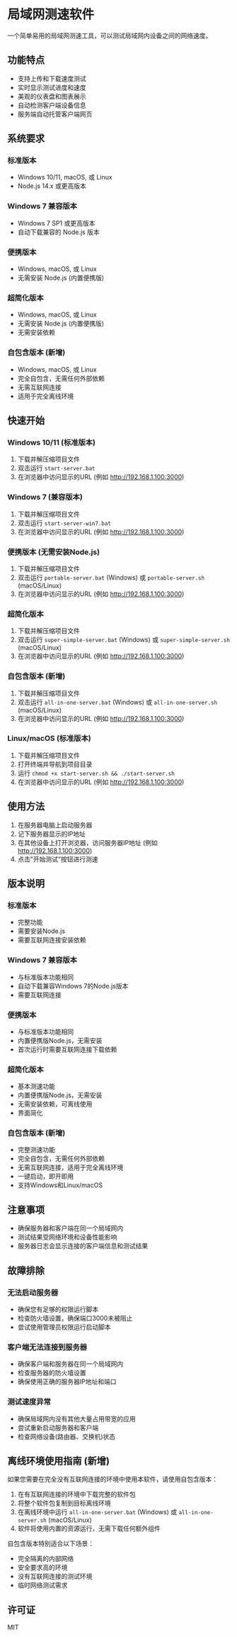 # 局域网测速软件

一个简单易用的局域网测速工具，可以测试局域网内设备之间的网络速度。

## 功能特点

- 支持上传和下载速度测试
- 实时显示测试进度和速度
- 美观的仪表盘和图表展示
- 自动检测客户端设备信息
- 服务端自动托管客户端网页

## 系统要求

### 标准版本
- Windows 10/11, macOS, 或 Linux
- Node.js 14.x 或更高版本

### Windows 7 兼容版本
- Windows 7 SP1 或更高版本
- 自动下载兼容的 Node.js 版本

### 便携版本
- Windows, macOS, 或 Linux
- 无需安装 Node.js (内置便携版)

### 超简化版本
- Windows, macOS, 或 Linux
- 无需安装 Node.js (内置便携版)
- 无需安装依赖

### 自包含版本 (新增)
- Windows, macOS, 或 Linux
- 完全自包含，无需任何外部依赖
- 无需互联网连接
- 适用于完全离线环境

## 快速开始

### Windows 10/11 (标准版本)
1. 下载并解压缩项目文件
2. 双击运行 `start-server.bat`
3. 在浏览器中访问显示的URL (例如 http://192.168.1.100:3000)

### Windows 7 (兼容版本)
1. 下载并解压缩项目文件
2. 双击运行 `start-server-win7.bat`
3. 在浏览器中访问显示的URL (例如 http://192.168.1.100:3000)

### 便携版本 (无需安装Node.js)
1. 下载并解压缩项目文件
2. 双击运行 `portable-server.bat` (Windows) 或 `portable-server.sh` (macOS/Linux)
3. 在浏览器中访问显示的URL (例如 http://192.168.1.100:3000)

### 超简化版本
1. 下载并解压缩项目文件
2. 双击运行 `super-simple-server.bat` (Windows) 或 `super-simple-server.sh` (macOS/Linux)
3. 在浏览器中访问显示的URL (例如 http://192.168.1.100:3000)

### 自包含版本 (新增)
1. 下载并解压缩项目文件
2. 双击运行 `all-in-one-server.bat` (Windows) 或 `all-in-one-server.sh` (macOS/Linux)
3. 在浏览器中访问显示的URL (例如 http://192.168.1.100:3000)

### Linux/macOS (标准版本)
1. 下载并解压缩项目文件
2. 打开终端并导航到项目目录
3. 运行 `chmod +x start-server.sh && ./start-server.sh`
4. 在浏览器中访问显示的URL (例如 http://192.168.1.100:3000)

## 使用方法

1. 在服务器电脑上启动服务器
2. 记下服务器显示的IP地址
3. 在其他设备上打开浏览器，访问服务器IP地址 (例如 http://192.168.1.100:3000)
4. 点击"开始测试"按钮进行测速

## 版本说明

### 标准版本
- 完整功能
- 需要安装Node.js
- 需要互联网连接安装依赖

### Windows 7 兼容版本
- 与标准版本功能相同
- 自动下载兼容Windows 7的Node.js版本
- 需要互联网连接

### 便携版本
- 与标准版本功能相同
- 内置便携版Node.js，无需安装
- 首次运行时需要互联网连接下载依赖

### 超简化版本
- 基本测速功能
- 内置便携版Node.js，无需安装
- 无需安装依赖，可离线使用
- 界面简化

### 自包含版本 (新增)
- 完整测速功能
- 完全自包含，无需任何外部依赖
- 无需互联网连接，适用于完全离线环境
- 一键启动，即开即用
- 支持Windows和Linux/macOS

## 注意事项

- 确保服务器和客户端在同一个局域网内
- 测试结果受网络环境和设备性能影响
- 服务器日志会显示连接的客户端信息和测试结果

## 故障排除

### 无法启动服务器
- 确保您有足够的权限运行脚本
- 检查防火墙设置，确保端口3000未被阻止
- 尝试使用管理员权限运行启动脚本

### 客户端无法连接到服务器
- 确保客户端和服务器在同一个局域网内
- 检查服务器的防火墙设置
- 确保使用正确的服务器IP地址和端口

### 测试速度异常
- 确保局域网内没有其他大量占用带宽的应用
- 尝试重新启动服务器和客户端
- 检查网络设备(路由器、交换机)状态

## 离线环境使用指南 (新增)

如果您需要在完全没有互联网连接的环境中使用本软件，请使用自包含版本：

1. 在有互联网连接的环境中下载完整的软件包
2. 将整个软件包复制到目标离线环境
3. 在离线环境中运行 `all-in-one-server.bat` (Windows) 或 `all-in-one-server.sh` (macOS/Linux)
4. 软件将使用内置的资源运行，无需下载任何额外组件

自包含版本特别适合以下场景：
- 完全隔离的内部网络
- 安全要求高的环境
- 没有互联网连接的测试环境
- 临时网络测试需求

## 许可证

MIT 